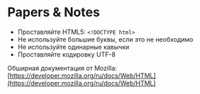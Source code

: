 # Papers & Notes

* Проставляйте HTML5: `<!DOCTYPE html>`
* Не используйте большие буквы, если это не необходимо
* Не используйте одинарные кавычки
* Проставляйте кодировку UTF-8

Обширная документация от Mozilla: [https://developer.mozilla.org/ru/docs/Web/HTML](https://developer.mozilla.org/ru/docs/Web/HTML)
